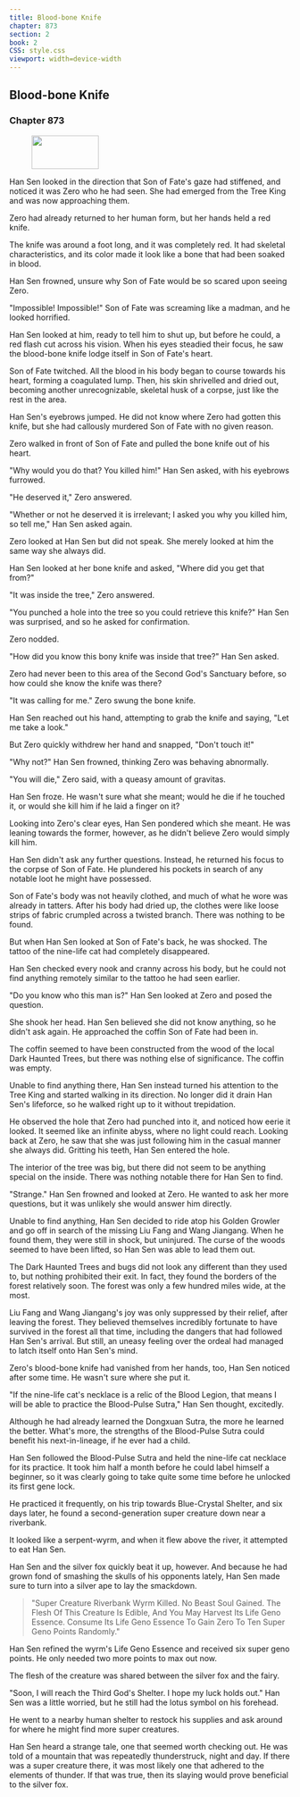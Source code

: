 ```yaml
---
title: Blood-bone Knife
chapter: 873
section: 2
book: 2
CSS: style.css
viewport: width=device-width
---
```


## Blood-bone Knife

### Chapter 873

<figure>
	<img src="../Images/gem.gif" alt="" id="gem" width="120" height="60" />
</figure>

Han Sen looked in the direction that Son of Fate's gaze had stiffened, and noticed it was Zero who he had seen. She had emerged from the Tree King and was now approaching them.

Zero had already returned to her human form, but her hands held a red knife.

The knife was around a foot long, and it was completely red. It had skeletal characteristics, and its color made it look like a bone that had been soaked in blood.

Han Sen frowned, unsure why Son of Fate would be so scared upon seeing Zero.

"Impossible! Impossible!" Son of Fate was screaming like a madman, and he looked horrified.

Han Sen looked at him, ready to tell him to shut up, but before he could, a red flash cut across his vision. When his eyes steadied their focus, he saw the blood-bone knife lodge itself in Son of Fate's heart.

Son of Fate twitched. All the blood in his body began to course towards his heart, forming a coagulated lump. Then, his skin shrivelled and dried out, becoming another unrecognizable, skeletal husk of a corpse, just like the rest in the area.

Han Sen's eyebrows jumped. He did not know where Zero had gotten this knife, but she had callously murdered Son of Fate with no given reason.

Zero walked in front of Son of Fate and pulled the bone knife out of his heart.

"Why would you do that? You killed him!" Han Sen asked, with his eyebrows furrowed.

"He deserved it," Zero answered.

"Whether or not he deserved it is irrelevant; I asked you why you killed him, so tell me," Han Sen asked again.

Zero looked at Han Sen but did not speak. She merely looked at him the same way she always did.

Han Sen looked at her bone knife and asked, "Where did you get that from?"

"It was inside the tree," Zero answered.

"You punched a hole into the tree so you could retrieve this knife?" Han Sen was surprised, and so he asked for confirmation.

Zero nodded.

"How did you know this bony knife was inside that tree?" Han Sen asked.

Zero had never been to this area of the Second God's Sanctuary before, so how could she know the knife was there?

"It was calling for me." Zero swung the bone knife.

Han Sen reached out his hand, attempting to grab the knife and saying, "Let me take a look."

But Zero quickly withdrew her hand and snapped, "Don't touch it!"

"Why not?" Han Sen frowned, thinking Zero was behaving abnormally.

"You will die," Zero said, with a queasy amount of gravitas.

Han Sen froze. He wasn't sure what she meant; would he die if he touched it, or would she kill him if he laid a finger on it?

Looking into Zero's clear eyes, Han Sen pondered which she meant. He was leaning towards the former, however, as he didn't believe Zero would simply kill him.

Han Sen didn't ask any further questions. Instead, he returned his focus to the corpse of Son of Fate. He plundered his pockets in search of any notable loot he might have possessed.

Son of Fate's body was not heavily clothed, and much of what he wore was already in tatters. After his body had dried up, the clothes were like loose strips of fabric crumpled across a twisted branch. There was nothing to be found.

But when Han Sen looked at Son of Fate's back, he was shocked. The tattoo of the nine-life cat had completely disappeared.

Han Sen checked every nook and cranny across his body, but he could not find anything remotely similar to the tattoo he had seen earlier.

"Do you know who this man is?" Han Sen looked at Zero and posed the question.

She shook her head. Han Sen believed she did not know anything, so he didn't ask again. He approached the coffin Son of Fate had been in.

The coffin seemed to have been constructed from the wood of the local Dark Haunted Trees, but there was nothing else of significance. The coffin was empty.

Unable to find anything there, Han Sen instead turned his attention to the Tree King and started walking in its direction. No longer did it drain Han Sen's lifeforce, so he walked right up to it without trepidation.

He observed the hole that Zero had punched into it, and noticed how eerie it looked. It seemed like an infinite abyss, where no light could reach. Looking back at Zero, he saw that she was just following him in the casual manner she always did. Gritting his teeth, Han Sen entered the hole.

The interior of the tree was big, but there did not seem to be anything special on the inside. There was nothing notable there for Han Sen to find.

"Strange." Han Sen frowned and looked at Zero. He wanted to ask her more questions, but it was unlikely she would answer him directly.

Unable to find anything, Han Sen decided to ride atop his Golden Growler and go off in search of the missing Liu Fang and Wang Jiangang. When he found them, they were still in shock, but uninjured. The curse of the woods seemed to have been lifted, so Han Sen was able to lead them out.

The Dark Haunted Trees and bugs did not look any different than they used to, but nothing prohibited their exit. In fact, they found the borders of the forest relatively soon. The forest was only a few hundred miles wide, at the most.

Liu Fang and Wang Jiangang's joy was only suppressed by their relief, after leaving the forest. They believed themselves incredibly fortunate to have survived in the forest all that time, including the dangers that had followed Han Sen's arrival. But still, an uneasy feeling over the ordeal had managed to latch itself onto Han Sen's mind.

Zero's blood-bone knife had vanished from her hands, too, Han Sen noticed after some time. He wasn't sure where she put it.

"If the nine-life cat's necklace is a relic of the Blood Legion, that means I will be able to practice the Blood-Pulse Sutra," Han Sen thought, excitedly.

Although he had already learned the Dongxuan Sutra, the more he learned the better. What's more, the strengths of the Blood-Pulse Sutra could benefit his next-in-lineage, if he ever had a child.

Han Sen followed the Blood-Pulse Sutra and held the nine-life cat necklace for its practice. It took him half a month before he could label himself a beginner, so it was clearly going to take quite some time before he unlocked its first gene lock.

He practiced it frequently, on his trip towards Blue-Crystal Shelter, and six days later, he found a second-generation super creature down near a riverbank.

It looked like a serpent-wyrm, and when it flew above the river, it attempted to eat Han Sen.

Han Sen and the silver fox quickly beat it up, however. And because he had grown fond of smashing the skulls of his opponents lately, Han Sen made sure to turn into a silver ape to lay the smackdown.

> "Super Creature Riverbank Wyrm Killed. No Beast Soul Gained. The Flesh Of This Creature Is Edible, And You May Harvest Its Life Geno Essence. Consume Its Life Geno Essence To Gain Zero To Ten Super Geno Points Randomly."

Han Sen refined the wyrm's Life Geno Essence and received six super geno points. He only needed two more points to max out now.

The flesh of the creature was shared between the silver fox and the fairy.

"Soon, I will reach the Third God's Shelter. I hope my luck holds out." Han Sen was a little worried, but he still had the lotus symbol on his forehead.

He went to a nearby human shelter to restock his supplies and ask around for where he might find more super creatures.

Han Sen heard a strange tale, one that seemed worth checking out. He was told of a mountain that was repeatedly thunderstruck, night and day. If there was a super creature there, it was most likely one that adhered to the elements of thunder. If that was true, then its slaying would prove beneficial to the silver fox.